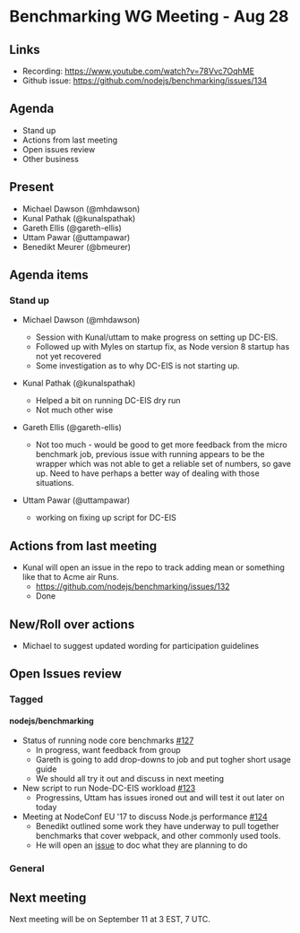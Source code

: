 # Benchmarking WG Meeting - Aug 28 
## Links
* Recording: https://www.youtube.com/watch?v=78Vvc7OqhME
* Github issue: https://github.com/nodejs/benchmarking/issues/134

## Agenda

* Stand up
* Actions from last meeting
* Open issues review
* Other business

## Present
* Michael Dawson (@mhdawson)
* Kunal Pathak (@kunalspathak)
* Gareth Ellis (@gareth-ellis)
* Uttam Pawar (@uttampawar)
* Benedikt Meurer (@bmeurer)

## Agenda items
### Stand up
* Michael Dawson (@mhdawson)
  * Session with Kunal/uttam to make progress on setting up DC-EIS.
  * Followed up with Myles on startup fix, as Node version 8 startup has not yet recovered
  * Some investigation as to why DC-EIS is not starting up.
 
* Kunal Pathak (@kunalspathak)
  * Helped a bit on running DC-EIS dry run
  * Not much other wise
* Gareth Ellis (@gareth-ellis)
  * Not too much - would be good to get more feedback from the micro benchmark job, 
    previous issue with running appears to be the wrapper which was not able to get a reliable set
    of numbers, so gave up. Need to have perhaps a better way of dealing with those situations.
* Uttam Pawar (@uttampawar)
  * working on fixing up script for DC-EIS

## Actions from last meeting


* Kunal will open an issue in the repo to track adding mean or something like that to Acme air
  Runs.
  * https://github.com/nodejs/benchmarking/issues/132 
  * Done

## New/Roll over actions

* Michael to suggest updated wording for participation guidelines

## Open Issues review
### Tagged

#### nodejs/benchmarking

* Status of running node core benchmarks [#127](https://github.com/nodejs/benchmarking/issues/127)
  * In progress, want feedback from group
  * Gareth is going to add drop-downs to job and put togher short usage guide
  * We should all try it out and discuss in next meeting
* New script to run Node-DC-EIS workload  [#123](https://github.com/nodejs/benchmarking/pull/123)
  * Progressins, Uttam has issues ironed out and will test it out later on today
* Meeting at NodeConf EU '17 to discuss Node.js performance [#124](https://github.com/nodejs/benchmarking/issues/124)
  * Benedikt outlined some work they have underway to pull together benchmarks that cover
     webpack, and other commonly used tools.
  * He will open an [issue](https://github.com/nodejs/benchmarking/issues/138)
    to doc what they are planning to do

### General

## Next meeting
Next meeting will be on September 11 at 3 EST, 7 UTC.

